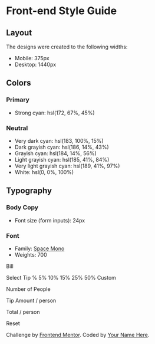# Front-end Style Guide

## Layout

The designs were created to the following widths:

- Mobile: 375px
- Desktop: 1440px

## Colors

### Primary

- Strong cyan: hsl(172, 67%, 45%)

### Neutral

- Very dark cyan: hsl(183, 100%, 15%)
- Dark grayish cyan: hsl(186, 14%, 43%)
- Grayish cyan: hsl(184, 14%, 56%)
- Light grayish cyan: hsl(185, 41%, 84%)
- Very light grayish cyan: hsl(189, 41%, 97%)
- White: hsl(0, 0%, 100%)

## Typography

### Body Copy

- Font size (form inputs): 24px

### Font

- Family: [Space Mono](https://fonts.google.com/specimen/Space+Mono)
- Weights: 700

Bill

Select Tip %
5%
10%
15%
25%
50%
Custom

Number of People

Tip Amount
/ person

Total
/ person

Reset

  <div class="attribution">
    Challenge by <a href="https://www.frontendmentor.io?ref=challenge" target="_blank">Frontend Mentor</a>. 
    Coded by <a href="#">Your Name Here</a>.
  </div>
